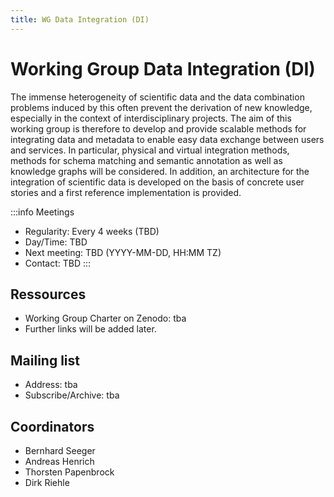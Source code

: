 ```yaml
---
title: WG Data Integration (DI)
---
```


# Working Group Data Integration (DI)

The immense heterogeneity of scientific data and the data combination problems induced by this often prevent the derivation of new knowledge, especially in the context of interdisciplinary projects. The aim of this working group is therefore to develop and provide scalable methods for integrating data and metadata to enable easy data exchange between users and services. In particular, physical and virtual integration methods, methods for schema matching and semantic annotation as well as knowledge graphs will be considered. In addition, an architecture for the integration of scientific data is developed on the basis of concrete user stories and a first reference implementation is provided.

:::info Meetings
- Regularity: Every 4 weeks (TBD)
- Day/Time: TBD
- Next meeting: TBD (YYYY-MM-DD, HH:MM TZ)
- Contact: TBD
:::

## Ressources

- Working Group Charter on Zenodo: tba
- Further links will be added later.

## Mailing list

- Address: tba
- Subscribe/Archive: tba

## Coordinators

- Bernhard Seeger
- Andreas Henrich
- Thorsten Papenbrock
- Dirk Riehle

